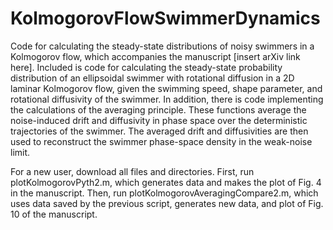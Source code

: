 # KolmogorovFlowSwimmerDynamics
Code for calculating the steady-state distributions of noisy swimmers in a Kolmogorov flow, which accompanies the manuscript [insert arXiv link here].
Included is code for calculating the steady-state probability distribution of an ellipsoidal swimmer with rotational diffusion in a 2D laminar Kolmogorov flow, given the swimming speed, shape parameter, and rotational diffusivity of the swimmer.
In addition, there is code implementing the calculations of the averaging principle.
These functions average the noise-induced drift and diffusivity in phase space over the deterministic trajectories of the swimmer.
The averaged drift and diffusivities are then used to reconstruct the swimmer phase-space density in the weak-noise limit.

For a new user, download all files and directories. First, run plotKolmogorovPyth2.m, which generates data and makes the plot of Fig. 4 in the manuscript. Then, run plotKolmogorovAveragingCompare2.m, which uses data saved by the previous script, generates new data, and plot of Fig. 10 of the manuscript.

